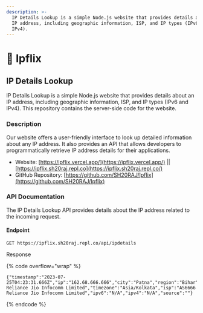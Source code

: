 ```yaml
---
description: >-
  IP Details Lookup is a simple Node.js website that provides details about an
  IP address, including geographic information, ISP, and IP types (IPv6 and
  IPv4).
---
```


# 👑 Ipflix





## IP Details Lookup

IP Details Lookup is a simple Node.js website that provides details about an IP address, including geographic information, ISP, and IP types (IPv6 and IPv4). This repository contains the server-side code for the website.

### Description

Our website offers a user-friendly interface to look up detailed information about any IP address. It also provides an API that allows developers to programmatically retrieve IP address details for their applications.

* Website: [https://ipflix.vercel.app/](https://ipflix.vercel.app/) || [https://ipflix.sh20raj.repl.co](https://ipflix.sh20raj.repl.co/)
* GitHub Repository: [https://github.com/SH20RAJ/Ipflix](https://github.com/SH20RAJ/Ipflix)

### API Documentation

The IP Details Lookup API provides details about the IP address related to the incoming request.

#### Endpoint

```uri
GET https://ipflix.sh20raj.repl.co/api/ipdetails
```

Response

{% code overflow="wrap" %}
```json5
{"timestamp":"2023-07-25T04:23:31.666Z","ip":"162.68.666.666","city":"Patna","region":"Bihar","country":"IN","loc":"26.6666,85.6666","org":"AS6666 Reliance Jio Infocomm Limited","timezone":"Asia/Kolkata","isp":"AS6666 Reliance Jio Infocomm Limited","ipv6":"N/A","ipv4":"N/A","source":""}
```
{% endcode %}











